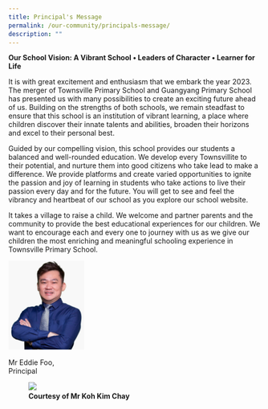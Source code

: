 ```yaml
---
title: Principal's Message
permalink: /our-community/principals-message/
description: ""
---
```

**Our School Vision:
A Vibrant School • Leaders of Character • Learner for Life**

It is with great excitement and enthusiasm that we embark the year 2023. The merger of Townsville Primary School and Guangyang Primary School has presented us with many possibilities to create an exciting future ahead of us. Building on the strengths of both schools, we remain steadfast to ensure that this school is an institution of vibrant learning, a place where children discover their innate talents and abilities, broaden their horizons and excel to their personal best.

Guided by our compelling vision, this school provides our students a balanced and well-rounded education. We develop every Townsvillite to their potential, and nurture them into good citizens who take lead to make a difference. We provide platforms and create varied opportunities to ignite the passion and joy of learning in students who take actions to live their passion every day and for the future. You will get to see and feel the vibrancy and heartbeat of our school as you explore our school website.

It takes a village to raise a child. We welcome and partner parents and the community to provide the best educational experiences for our children. We want to encourage each and every one to journey with us as we give our children the most enriching and meaningful schooling experience in Townsville Primary School.

<img src="/images/School%20Leaders/Eddie%20Foo2.jpg" 
     style="width:30%">

Mr Eddie Foo,<br>
Principal

<figure>
<img src="/images/Heritage%2002%20Tian%20Kee%20Provision%20Shop.jpg">
<figcaption> <strong> Courtesy of Mr Koh Kim Chay </strong> </figcaption>
</figure>
